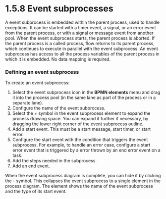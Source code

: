 # 1.5.8 Event subprocesses

A event subprocess is embedded within the parent process, used to handle exceptions. It can be started with a timer event, a signal,
or an error event from the parent process, or with a signal or message event from another pool. 
When the event subprocess starts, the parent process is aborted. If the parent
process is a called process, flow returns to its parent process, which continues to execute in parallel with the event subprocess. 
An event subprocess has access to all the process variables of the parent process in which it is embedded. No data mapping is required.

### Defining an event subprocess

To create an event subprocess:

1. Select the event subprocess icon in the **BPMN elements** menu and drag it into the process pool (in the same lane as part of the process or in a separate lane).
2. Configure the name of the event subprocess. 
3. Select the + symbol in the event subprocess element to expand the process drawing space. You can expand it further if necessary, by dragging the lower right corner of the event subprocess outline.
4. Add a start event. This must be a start message, start timer, or start error.
5. Configure the start event with the condition that triggers the event subprocess. 
For example, to handle an error case, configure a start error event that is triggered by a error thrown by an end error event on a task.
6. Add the steps needed in the subprocess.
7. Add an end event.

When the event subprocess diagram is complete, you can hide it by clicking the - symbol. This collapses the event subprocess to a single element in the process diagram.
The element shows the name of the event subprocess and the type of its start event.